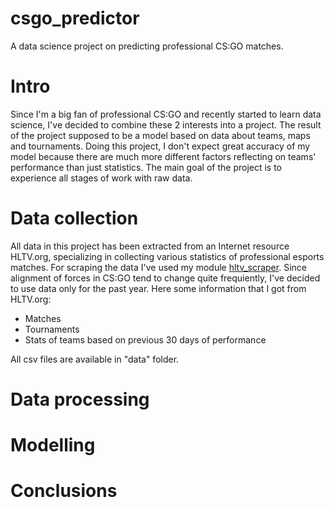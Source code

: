 # csgo_predictor
A data science project on predicting professional CS:GO matches.
# Intro
Since I'm a big fan of professional CS:GO and recently started to learn data science, I've decided to combine these 2 interests into a project. The result of the project supposed to be a model based on data about teams, maps and tournaments. Doing this project, I don't expect great accuracy of my model because there are much more different factors reflecting on teams' performance than just statistics. The main goal of the project is to experience all stages of work with raw data.  
# Data collection
All data in this project has been extracted from an Internet resource HLTV.org, specializing in collecting various statistics of professional esports matches. For scraping the data I've used my module [hltv_scraper](https://github.com/kiritango/hltv_scraper). Since alignment of forces in CS:GO tend to change quite frequiently, I've decided to use data only for the past year. Here some information that I got from HLTV.org: 
- Matches
- Tournaments
- Stats of teams based on previous 30 days of performance

All csv files are available in "data" folder.

# Data processing
# Modelling
# Conclusions
